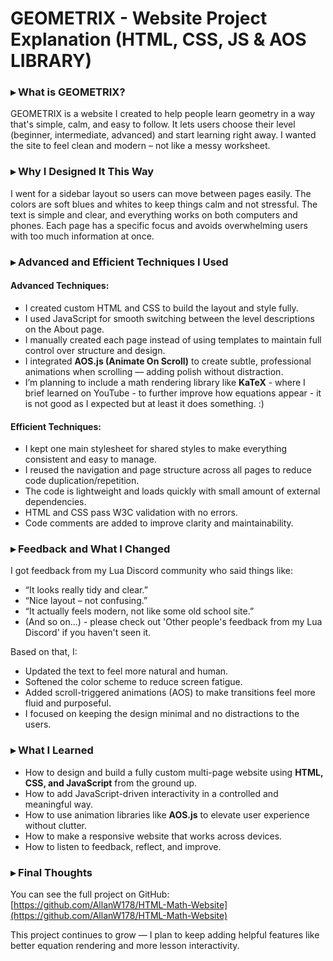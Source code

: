 # GEOMETRIX - Website Project Explanation (HTML, CSS, JS & AOS LIBRARY)



### ▸ What is GEOMETRIX?

GEOMETRIX is a website I created to help people learn geometry in a way that's simple, calm, and easy to follow. It lets users choose their level (beginner, intermediate, advanced) and start learning right away. I wanted the site to feel clean and modern – not like a messy worksheet.








### ▸ Why I Designed It This Way

I went for a sidebar layout so users can move between pages easily. The colors are soft blues and whites to keep things calm and not stressful. The text is simple and clear, and everything works on both computers and phones. Each page has a specific focus and avoids overwhelming users with too much information at once.








### ▸ Advanced and Efficient Techniques I Used

#### Advanced Techniques:
- I created custom HTML and CSS to build the layout and style fully.
- I used JavaScript for smooth switching between the level descriptions on the About page.
- I manually created each page instead of using templates to maintain full control over structure and design.
- I integrated **AOS.js (Animate On Scroll)** to create subtle, professional animations when scrolling — adding polish without distraction.
- I’m planning to include a math rendering library like **KaTeX** - where I brief learned on YouTube - to further improve how equations appear - it is not
  good as I expected but at least it does something. :)







#### Efficient Techniques:
- I kept one main stylesheet for shared styles to make everything consistent and easy to manage.
- I reused the navigation and page structure across all pages to reduce code duplication/repetition.
- The code is lightweight and loads quickly with small amount of external dependencies.
- HTML and CSS pass W3C validation with no errors.
- Code comments are added to improve clarity and maintainability.








### ▸ Feedback and What I Changed

I got feedback from my Lua Discord community who said things like:
- “It looks really tidy and clear.”
- “Nice layout – not confusing.”
- “It actually feels modern, not like some old school site.”
- (And so on...) - please check out 'Other people's feedback from my Lua Discord' if you haven't seen it.


Based on that, I:
- Updated the text to feel more natural and human.
- Softened the color scheme to reduce screen fatigue.
- Added scroll-triggered animations (AOS) to make transitions feel more fluid and purposeful.
- I focused on keeping the design minimal and no distractions to the users.






### ▸ What I Learned

- How to design and build a fully custom multi-page website using **HTML, CSS, and JavaScript** from the ground up.
- How to add JavaScript-driven interactivity in a controlled and meaningful way.
- How to use animation libraries like **AOS.js** to elevate user experience without clutter.
- How to make a responsive website that works across devices.
- How to listen to feedback, reflect, and improve.







### ▸ Final Thoughts

You can see the full project on GitHub:  
[https://github.com/AllanW178/HTML-Math-Website](https://github.com/AllanW178/HTML-Math-Website)


This project continues to grow — I plan to keep adding helpful features like better equation rendering and more lesson interactivity. 































































